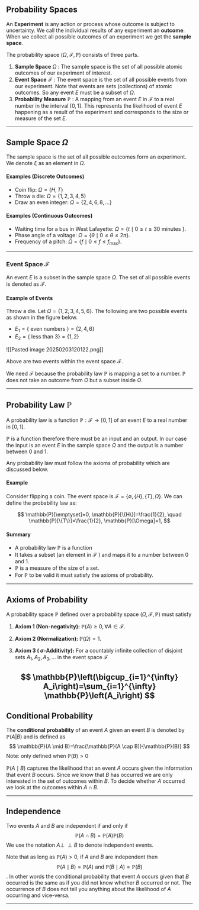 ## Probability Spaces

An **Experiment** is any action or process whose outcome is subject to uncertainty. We call the individual results of any experiment an **outcome**. When we collect all possible outcomes of an experiment we get the **sample space**.

The probability space $(\Omega, \mathcal{F}, \mathbb{P})$ consists of three parts.

1. **Sample Space** $\Omega$ : The sample space is the set of all possible atomic outcomes of our experiment of interest.
2. **Event Space** $\mathcal{F}$ : The event space is the set of all possible events from our experiment. Note that events are sets (collections) of atomic outcomes. So any event $E$ must be a subset of $\Omega$.
3. **Probability Measure** $\mathbb{P}$ : A mapping from an event $E$ in $\mathcal{F}$ to a real number in the interval $[0,1]$. This represents the likelihood of event $E$ happening as a result of the experiment and corresponds to the size or measure of the set $E$.

---
## Sample Space $\Omega$

The sample space is the set of all possible outcomes form an experiment. We denote $\xi$
as an element in $\Omega$.

#### Examples (Discrete Outcomes)
* Coin flip: $\Omega = \{H, T\}$
* Throw a die: $\Omega = \{1,2,3,4,5\}$
* Draw an even integer: $\Omega = \{2,4,6,8,\dots\}$

#### Examples (Continuous Outcomes)
- Waiting time for a bus in West Lafayette: $\Omega=\{t \mid 0 \leq t \leq 30$ minutes $\}$.
- Phase angle of a voltage: $\Omega=\{\theta \mid 0 \leq \theta \leq 2 \pi\}$.
- Frequency of a pitch: $\Omega=\left\{f \mid 0 \leq f \leq f_{\max }\right\}$.

---
### Event Space $\mathcal{F}$
An event $E$ is a subset in the sample space $\Omega$. The set of all possible events is denoted as $\mathcal{F}$.

#### Example of Events
Throw a die. Let $\Omega = \{1,2,3,4,5,6\}$. The following are two possible events as shown in the figure below.

* $E_1=\{\text { even numbers }\}=\{2,4,6\}$
* $E_2=\{\text { less than } 3\}=\{1,2\}$

![[Pasted image 20250203120122.png]]

Above are two events within the event space $\mathcal{F}$.

We need $\mathcal{F}$ because the probability law $\mathbb{P}$ is mapping a set to a number. $\mathbb{P}$ does not take an outcome from $\Omega$ but a subset inside $\Omega$.

---
## Probability Law $\mathbb{P}$

A probability law is a function $\mathbb{P}: \mathcal{F} \rightarrow[0,1]$ of an event $E$ to a real number in $[0,1]$.

$\mathbb{P}$ is a function therefore there must be an input and an output. In our case the input is an event $E$ in the sample space $\Omega$ and the output is a number between $0$ and $1$. 

Any probability law must follow the axioms of probability which are discussed below.

#### Example
Consider flipping a coin. The event space is $\mathcal{F}=\{\emptyset,\{H\},\{T\}, \Omega\}$. We can define the probability law as:

$$
\mathbb{P}[\emptyset]=0, \mathbb{P}[\{H\}]=\frac{1}{2}, \quad \mathbb{P}[\{T\}]=\frac{1}{2}, \mathbb{P}[\Omega]=1,
$$
#### Summary
* A probability law $\mathbb{P}$ is a function
* It takes a subset (an element in  $\mathcal{F}$ ) and maps it to a number between 0 and 1.
*  $\mathbb{P}$ is a measure of the size of a set.
* For $\mathbb{P}$ to be valid it must satisfy the axioms of probability.

---
## Axioms of Probability
A probability space $\mathbb{P}$ defined over a probability space $(\Omega, \mathcal{F}, \mathbb{P})$ must satisfy

1. **Axiom 1 (Non-negativity):** $\mathbb{P}(A) \geq 0, \forall A \in \mathcal{F}$.

2. **Axiom 2 (Normalization):** $\mathbb{P}(\Omega)=1$.

3. **Axiom 3 ( $\sigma$-Additivity):** For a countably infinite collection of disjoint sets $A_1, A_2, A_3, \ldots$ in the event space $\mathcal{F}$

$$
\mathbb{P}\left(\bigcup_{i=1}^{\infty} A_i\right)=\sum_{i=1}^{\infty} \mathbb{P}\left(A_i\right)
$$
---
## Conditional Probability
The **conditional probability** of an event $A$ given an event $B$ is denoted by $\mathbb{P}(A|B)$ and is defined as 
$$
\mathbb{P}(A \mid B)=\frac{\mathbb{P}(A \cap B)}{\mathbb{P}(B)}
$$
Note: only defined when $\mathbb{P}(B) > 0$

$\mathbb{P}(A \mid B)$ captures the likelihood that an event $A$ occurs given the information that event $B$ occurs. Since we know that $B$ has occurred we are only interested in the set of outcomes within $B$. To decide whether $A$ occurred we look at the outcomes within $A \cap B$.

---
## Independence
Two events $A$ and $B$ are independent if and only if 
$$
\mathbb{P}(A \cap B)=\mathbb{P}(A) \mathbb{P}(B)
$$
We use the notation $A \perp\!\!\!\perp B$ to denote independent events.


Note that as long as $\mathbb{P}(A) > 0$, if $A$ and $B$ are independent then 
$$\mathbb{P}(A \mid B)=\mathbb{P}(A) \text{  and  } \mathbb{P}(B \mid A)=\mathbb{P}(B)$$.
In other words the conditional probability that event $A$ occurs given that $B$ occurred is the same as if you did not know whether $B$ occurred or not. The occurrence of $B$ does not tell you anything about the likelihood of $A$ occurring and vice-versa.

---